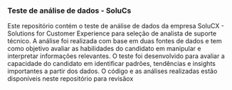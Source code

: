 ### Teste de análise de dados - SoluCs

Este repositório contém o teste de análise de dados da empresa SoluCX - Solutions for Customer Experience 
para seleção de analista de suporte técnico. A análise foi realizada com base em duas fontes de dados e tem
 como objetivo avaliar as habilidades do candidato em manipular e interpretar informações relevantes. 
O teste foi desenvolvido para avaliar a capacidade do candidato em identificar padrões, tendências e 
insights importantes a partir dos dados. O código e as análises realizadas estão disponíveis neste 
repositório para revisãox